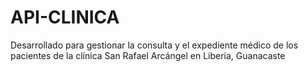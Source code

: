 # API-CLINICA
Desarrollado para gestionar la consulta y el expediente médico de los pacientes de la clínica San Rafael Arcángel en Liberia, Guanacaste
